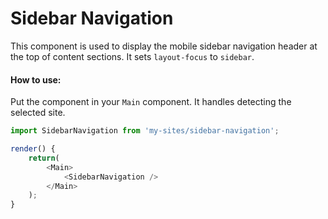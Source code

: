 # Sidebar Navigation

This component is used to display the mobile sidebar navigation header at the top of content sections. It sets `layout-focus` to `sidebar`.

#### How to use:

Put the component in your `Main` component. It handles detecting the selected site.

```js
import SidebarNavigation from 'my-sites/sidebar-navigation';

render() {
	return(
		<Main>
			<SidebarNavigation />
		</Main>
	);
}
```
